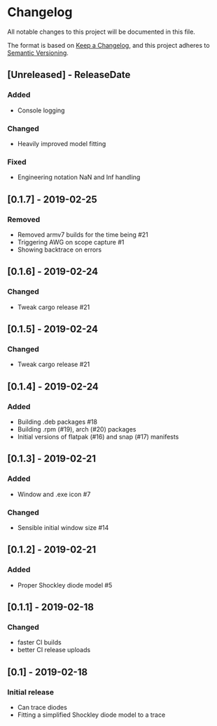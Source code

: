 # Changelog
All notable changes to this project will be documented in this file.

The format is based on [Keep a Changelog](https://keepachangelog.com/en/1.0.0/),
and this project adheres to [Semantic Versioning](https://semver.org/spec/v2.0.0.html).

## [Unreleased] - ReleaseDate
### Added
* Console logging
### Changed
* Heavily improved model fitting
### Fixed
* Engineering notation NaN and Inf handling

## [0.1.7] - 2019-02-25
### Removed
* Removed armv7 builds for the time being #21
* Triggering AWG on scope capture #1
* Showing backtrace on errors

## [0.1.6] - 2019-02-24
### Changed
* Tweak cargo release #21

## [0.1.5] - 2019-02-24
### Changed
* Tweak cargo release #21

## [0.1.4] - 2019-02-24
### Added
* Building .deb packages #18
* Building .rpm (#19), arch (#20) packages
* Initial versions of flatpak (#16) and snap (#17) manifests

## [0.1.3] - 2019-02-21
### Added
* Window and .exe icon #7
### Changed
* Sensible initial window size #14

## [0.1.2] - 2019-02-21
### Added
* Proper Shockley diode model #5

## [0.1.1] - 2019-02-18
### Changed
* faster CI builds
* better CI release uploads

## [0.1] - 2019-02-18
### Initial release
* Can trace diodes
* Fitting a simplified Shockley diode model to a trace
